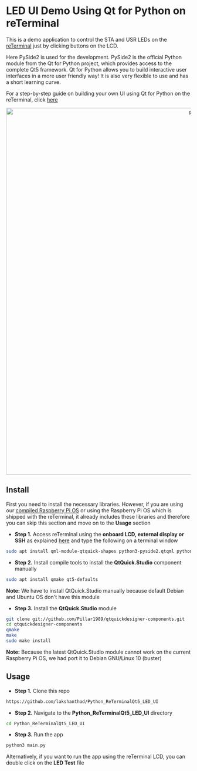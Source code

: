 # LED UI Demo Using Qt for Python on reTerminal

This is a demo application to control the STA and USR LEDs on the [reTerminal](https://www.seeedstudio.com/ReTerminal-with-CM4-p-4904.html) just by clicking buttons on the LCD.

Here PySide2 is used for the development. PySide2 is the official Python module from the Qt for Python project, which provides access to the complete Qt5 framework. Qt for Python allows you to build interactive user interfaces in a more user friendly way! It is also very flexible to use and has a short learning curve. 

For a step-by-step guide on building your own UI using Qt for Python on the reTerminal, click [here](https://wiki.seeedstudio.com/reTerminal-build-UI-using-Qt-for-Python/)

<p style="text-align:center;"><img src="https://files.seeedstudio.com/wiki/ReTerminal/final-output.png" alt="pir" width="1000" height="auto"></p>

## Install 

First you need to install the necessary libraries. However, if you are using our [compiled Raspberry Pi OS](https://wiki.seeedstudio.com/reTerminal/#q1-how-can-i-flash-raspberry-pi-os-which-is-originally-shipped-with-reterminal) or using the Raspberry Pi OS which is shipped with the reTerminal, it already includes these libraries and therefore you can skip this section and move on to the **Usage** section

- **Step 1.** Access reTerminal using the **onboard LCD, external display or SSH** as explained [here](https://wiki.seeedstudio.com/reTerminal/#log-in-to-raspberry-pi-os-ubuntu-os-or-other-os-using-ssh-over-wi-fi-ethernet) and type the following on a terminal window

```sh
sudo apt install qml-module-qtquick-shapes python3-pyside2.qtqml python3-pyside2.qtcore python3-pyside2.qtnetwork python3-pyside2.qtgui python3-pyside2.qtwidgets python3-pyside2.qtquick qtquickcontrols2-5-dev qml-module-qtcharts qml-module-qtquick-controls qml-module-qtquick-controls2
```

- **Step 2.** Install compile tools to install the **QtQuick.Studio** component manually

```sh
sudo apt install qmake qt5-defaults 
```

**Note:** We have to install QtQuick.Studio manually because default Debian and Ubuntu OS don't have this module 

- **Step 3.** Install the **QtQuick.Studio** module

```sh
git clone git://github.com/Pillar1989/qtquickdesigner-components.git
cd qtquickdesigner-components
qmake 
make 
sudo make install 
```

**Note:** Because the latest QtQuick.Studio module cannot work on the current Raspberry Pi OS, we had port it to Debian GNU/Linux 10 (buster)

## Usage

- **Step 1.** Clone this repo

```sh
https://github.com/lakshanthad/Python_ReTerminalQt5_LED_UI
```

- **Step 2.** Navigate to the **Python_ReTerminalQt5_LED_UI** directory

```sh
cd Python_ReTerminalQt5_LED_UI
```

- **Step 3.** Run the app

```sh
python3 main.py
```

Alternatively, if you want to run the app using the reTerminal LCD, you can double click on the **LED Test** file
